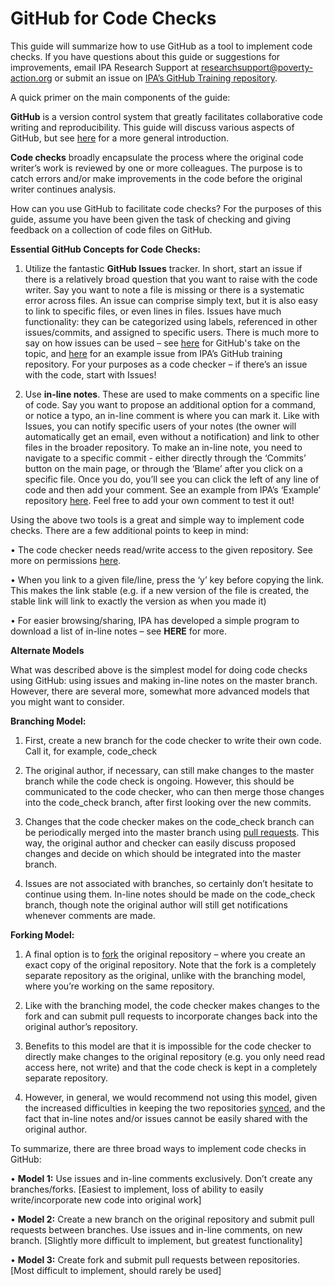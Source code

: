 **GitHub for Code Checks**
=========================
This guide will summarize how to use GitHub as a tool to implement code checks. If you have questions about this guide or suggestions for improvements, email IPA Research Support at researchsupport@poverty-action.org or submit an issue on [IPA’s GitHub Training repository](https://github.com/PovertyAction/github-training/issues/).

A quick primer on the main components of the guide:

**GitHub** is a version control system that greatly facilitates collaborative code writing and reproducibility. This guide will discuss various aspects of GitHub, but see [here](https://github.com/PovertyAction/github-training/blob/master/resources/GitHub%20User%20Guide.md) for a more general introduction. 

**Code checks** broadly encapsulate the process where the original code writer’s work is reviewed by one or more colleagues. The purpose is to catch errors and/or make improvements in the code before the original writer continues analysis.  

How can you use GitHub to facilitate code checks? For the purposes of this guide, assume you have been given the task of checking and giving feedback on a collection of code files on GitHub. 

**Essential GitHub Concepts for Code Checks:**

1) Utilize the fantastic **GitHub Issues** tracker. In short, start an issue if there is a relatively broad question that you want to raise with the code writer. Say you want to note a file is missing or there is a systematic error across files. An issue can comprise simply text, but it is also easy to link to specific files, or even lines in files. Issues have much functionality: they can be categorized using labels, referenced in other issues/commits, and assigned to specific users. There is much more to say on how issues can be used – see [here](https://guides.github.com/features/issues/) for GitHub's take on the topic, and [here](https://github.com/PovertyAction/github-training/issues/2) for an example issue from IPA’s GitHub training repository. For your purposes as a code checker – if there’s an issue with the code, start with Issues! 

2) Use **in-line notes**. These are used to make comments on a specific line of code. Say you want to propose an additional option for a command, or notice a typo, an in-line comment is where you can mark it. Like with Issues, you can notify specific users of your notes (the owner will automatically get an email, even without a notification) and link to other files in the broader repository. To make an in-line note, you need to navigate to a specific commit - either directly through the ‘Commits’ button on the main page, or through the ‘Blame’ after you click on a specific file. Once you do, you’ll see you can click the left of any line of code and then add your comment.  See an example from IPA’s ‘Example’ repository [here](https://github.com/PovertyAction/IPA_Example/commit/3de6744e3ed9131823ca94cb0b5ace5969a64f8a). Feel free to add your own comment to test it out!

Using the above two tools is a great and simple way to implement code checks. There are a few additional points to keep in mind: 

•	The code checker needs read/write access to the given repository. See more on permissions [here](https://help.github.com/articles/permission-levels-for-an-organization-repository/).

•	When you link to a given file/line, press the ‘y’ key before copying the link. This makes the link stable (e.g. if a new version of the file is created, the stable link will link to exactly the version as when you made it)

•	For easier browsing/sharing, IPA has developed a simple program to download a list of in-line notes – see **HERE** for more. 

**Alternate Models**

What was described above is the simplest model for doing code checks using GitHub: using issues and making in-line notes on the master branch. However, there are several more, somewhat more advanced models that you might want to consider. 

**Branching Model:**

1. First, create a new branch for the code checker to write their own code. Call it, for example, code_check

2. The original author, if necessary, can still make changes to the master branch while the code check is ongoing. However, this should be communicated to the code checker, who can then merge those changes into the code_check branch, after first looking over the new commits. 

3. Changes that the code checker makes on the code_check branch can be periodically merged into the master branch using [pull requests](https://help.github.com/articles/using-pull-requests/). This way, the original author and checker can easily discuss proposed changes and decide on which should be integrated into the master branch. 

4. Issues are not associated with branches, so certainly don’t hesitate to continue using them. In-line notes should be made on the code_check branch, though note the original author will still get notifications whenever comments are made. 

**Forking Model:** 

1. A final option is to [fork](https://help.github.com/articles/fork-a-repo/) the original repository – where you create an exact copy of the original repository. Note that the fork is a completely separate repository as the original, unlike with the branching model, where you’re working on the same repository. 

2. Like with the branching model, the code checker makes changes to the fork and can submit pull requests to incorporate changes back into the original author’s repository. 

3. Benefits to this model are that it is impossible for the code checker to directly make changes to the original repository (e.g. you only need read access here, not write) and that the code check is kept in a completely separate repository. 

4. However, in general, we would recommend not using this model, given the increased difficulties in keeping the two repositories [synced](https://help.github.com/articles/fork-a-repo/#step-3-configure-git-to-sync-your-fork-with-the-original-spoon-knife-repository), and the fact that in-line notes and/or issues cannot be easily shared with the original author. 

To summarize, there are three broad ways to implement code checks in GitHub: 

•	**Model 1:** Use issues and in-line comments exclusively. Don’t create any branches/forks. [Easiest to implement, loss of ability to easily write/incorporate new code into original work] 

•	**Model 2:** Create a new branch on the original repository and submit pull requests between branches. Use issues and in-line comments, on new branch. [Slightly more difficult to implement, but greatest functionality] 

•	**Model 3:** Create fork and submit pull requests between repositories. [Most difficult to implement, should rarely be used] 

